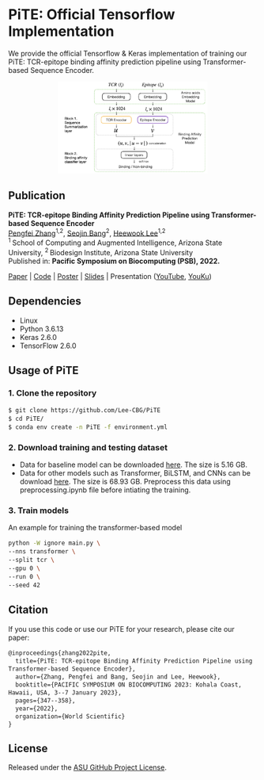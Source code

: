 # PiTE: Official Tensorflow Implementation

We provide the official Tensorflow & Keras implementation of training our PiTE: TCR-epitope binding affinity prediction pipeline using Transformer-based Sequence Encoder.

<p align="center"><img width=60% alt="Overview" src="https://github.com/Lee-CBG/PiTE/blob/main/figures/pipeline.png"></p>

## Publication
<b>PiTE: TCR-epitope Binding Affinity Prediction Pipeline using Transformer-based Sequence Encoder </b> <br/>
[Pengfei Zhang](https://github.com/pzhang84)<sup>1,2</sup>, [Seojin Bang](http://seojinb.com/)<sup>2</sup>, [Heewook Lee](https://scai.engineering.asu.edu/faculty/computer-science-and-engineering/heewook-lee/)<sup>1,2</sup><br/>
<sup>1 </sup>School of Computing and Augmented Intelligence, Arizona State University, <sup>2 </sup>Biodesign Institute, Arizona State University <br/>
Published in: **Pacific Symposium on Biocomputing (PSB), 2022.**


[Paper](https://www.worldscientific.com/doi/pdf/10.1142/9789811270611_0032) | [Code](https://github.com/Lee-CBG/PiTE) | [Poster](#) | [Slides](#) | Presentation ([YouTube](#), [YouKu](#))

## Dependencies

+ Linux
+ Python 3.6.13
+ Keras 2.6.0
+ TensorFlow 2.6.0

## Usage of PiTE

### 1. Clone the repository
```bash
$ git clone https://github.com/Lee-CBG/PiTE
$ cd PiTE/
$ conda env create -n PiTE -f environment.yml
```

### 2. Download training and testing dataset
- Data for baseline model can be downloaded [here](https://drive.google.com/drive/folders/1bXGenR3e6GgAuiEnfiG4N2RTZb3cRaUX?usp=sharing). The size is 5.16 GB.
- Data for other models such as Transformer, BiLSTM, and CNNs can be download [here](https://drive.google.com/drive/folders/12jb8BshG9mJI6xXuRdQrClJJ-PgkWGgG?usp=sharing). The size is 68.93 GB. Preprocess this data using preprocessing.ipynb file before intiating the training. 


### 3. Train models
An example for training the transformer-based model

```bash
python -W ignore main.py \
--nns transformer \
--split tcr \
--gpu 0 \
--run 0 \
--seed 42
```

## Citation
If you use this code or use our PiTE for your research, please cite our paper:
```
@inproceedings{zhang2022pite,
  title={PiTE: TCR-epitope Binding Affinity Prediction Pipeline using Transformer-based Sequence Encoder},
  author={Zhang, Pengfei and Bang, Seojin and Lee, Heewook},
  booktitle={PACIFIC SYMPOSIUM ON BIOCOMPUTING 2023: Kohala Coast, Hawaii, USA, 3--7 January 2023},
  pages={347--358},
  year={2022},
  organization={World Scientific}
}
```

## License

Released under the [ASU GitHub Project License](./LICENSE).
